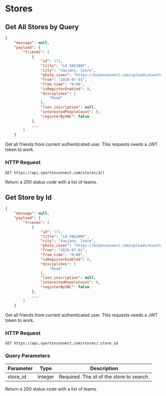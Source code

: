 # Stores

<!-- GET /stores/all
GET /stores/:store_id-->

## Get All Stores by Query

```json
{
    "message": null,
    "payload": {
        "friends": [
            {
                "id": 171,
                "title": "LA VAUJANY",
                "city": "Vaujany, Isère",
                "photo_cover": "https://bikenconnect.com/uploads/events/photo_cover/171/850_et0n93ae4682e5y1vs7131219042633.jpg",
                "from": "2020-07-01",
                "from_time": "0:00",
                "isRegisterEnabled": 0,
                "disciplines": [
                    "Road"
                ],
                "lien_inscription": null,
                "interestedPeopleCount": 0,
                "registerBySNC": false
            },
            ...
        ]
    }
```

Get all friends from current authenticated user. This requests needs a JWT token to work.

### HTTP Request

`GET https://api.sportsnconnect.com/stores/all`

<aside class="success">
Return a 200 status code with a list of teams.
</aside>

## Get Store by Id

```json
{
    "message": null,
    "payload": {
        "friends": [
            {
                "id": 171,
                "title": "LA VAUJANY",
                "city": "Vaujany, Isère",
                "photo_cover": "https://bikenconnect.com/uploads/events/photo_cover/171/850_et0n93ae4682e5y1vs7131219042633.jpg",
                "from": "2020-07-01",
                "from_time": "0:00",
                "isRegisterEnabled": 0,
                "disciplines": [
                    "Road"
                ],
                "lien_inscription": null,
                "interestedPeopleCount": 0,
                "registerBySNC": false
            },
            ...
        ]
    }
```

Get all friends from current authenticated user. This requests needs a JWT token to work.

### HTTP Request

`GET https://api.sportsnconnect.com/stores/:store_id`

### Query Parameters

Parameter | Type | Description
--------- | ---- | -----------
store_id | Integer | Required. The id of the store to search.

<aside class="success">
Return a 200 status code with a list of teams.
</aside>